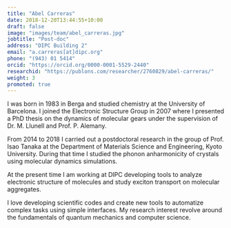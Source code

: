 ```yaml
---
title: "Abel Carreras"
date: 2018-12-20T13:44:55+10:00
draft: false
image: "images/team/abel_carreras.jpg"
jobtitle: "Post-doc"
address: "DIPC Building 2"
email: "a.carreras[at]dipc.org"
phone: "(943) 01 5414"
orcid: "https://orcid.org/0000-0001-5529-2440"
researchid: "https://publons.com/researcher/2760829/abel-carreras/"
weight: 3
promoted: true
---
```


I was born in 1983 in Berga and studied chemistry at the University of Barcelona. 
I joined the Electronic Structure Group in 2007 where I presented a PhD thesis on 
the dynamics of molecular gears under the supervision of Dr. M. Llunell and Prof. P. Alemany.

From 2014 to 2018 I carried out a postdoctoral research in the group of Prof. Isao Tanaka 
at the Department of Materials Science and Engineering, Kyoto University. 
During that time I studied the phonon anharmonicity of crystals using molecular 
dynamics simulations.

At the present time I am working at DIPC developing tools to analyze 
 electronic structure of molecules and study exciton transport on 
 molecular aggregates.

I love developing scientific codes and create new tools to automatize
complex tasks using simple interfaces. My research interest revolve around 
the fundamentals of quantum mechanics and computer science.